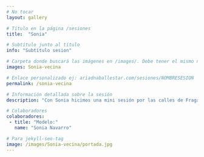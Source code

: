 ```yaml
---
# No tocar
layout: gallery

# Título en la página /sesiones
title:  "Sonia"

# Subtítulo junto al título 
info: "Subtítulo sesion"

# Carpeta donde buscará las imágenes en /images/. Debe tener el mismo nombre y sin espacios
images: Sonia-vecina

# Enlace personalizado ej: ariadnaballestar.com/sesiones/NOMBRESESION
permalink: /sonia-vecina

# Información detallada sobre la sesión
description: "Con Sonia hicimos una mini sesión por las calles de Fraga. En lugares que nos han visto crecer, por los que solíamos corretear y hacer el gamberro, pero esta vez, los recorrimos para darles una nueva visión. Como es habitual en Fraga por esas fechas, la niebla nos acompañó durante casi toda la sesión."

# Colaboradores
colaboradores:
 - title: "Modelo:"
   name: "Sonia Navarro"

# Para jekyll-seo-tag
image: /images/Sonia-vecina/portada.jpg
---
```

